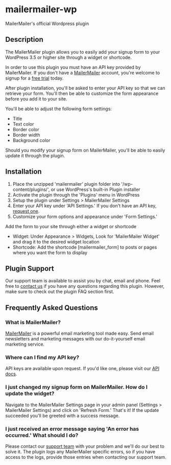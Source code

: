 # mailermailer-wp

MailerMailer's official Wordpress plugin

## Description

The MailerMailer plugin allows you to easily add your signup form to your WordPress 3.5 or higher site through a widget or shortcode.

In order to use this plugin you must have an API key provided by MailerMailer. If you don't have a 
[MailerMailer](http://www.mailermailer.com/index.rwp) account, you're welcome to signup for a [free trial](https://www.mailermailer.com/signup.rwp) today.

After plugin installation, you'll be asked to enter your API key so that we can retrieve your form. You'll then be able to customize the form appearance before you add it to your site. 

You'll be able to adjust the following form settings:
* Title
* Text color
* Border color
* Border width
* Background color

Should you modify your signup form on MailerMailer, you'll be able to easily update it through the plugin.

## Installation

1. Place the unzipped 'mailermailer' plugin folder into '/wp-content/plugins/', or use WordPress's built-in Plugin installer
2. Activate the plugin through the 'Plugins' menu in WordPress
3. Setup the plugin under Settings > MailerMailer Settings
4. Enter your API key under 'API Settings.' If you don't have an API key, [request one](http://www.mailermailer.com/api/getting-started/index.rwp).
5. Customize your form options and appearance under 'Form Settings.'

Add the form to your site through either a widget or shortcode
* Widget: Under Appearance > Widgets, Look for 'MailerMailer Widget' and drag it to the desired widget location
* Shortcode: Add the shortcode [mailermailer_form] to posts or pages where you want the form to display

## Plugin Support
Our support team is available to assist you by chat, email and phone. Feel free to [contact us](http://www.mailermailer.com/support/index.rwp)
if you have any questions regarding this plugin. However, make sure to check out the plugin FAQ section first.

## Frequently Asked Questions

### What is MailerMailer?

[MailerMailer](http://www.mailermailer.com/features/index.rwp) is a powerful email marketing tool made easy. 
Send email newsletters and marketing messages with our do-it-yourself email marketing service.

### Where can I find my API key?

API keys are available upon request. If you'd like one, please visit our [API docs](http://www.mailermailer.com/api/getting-started/index.rwp).

### I just changed my signup form on MailerMailer. How do I update the widget?

Navigate to the MailerMailer Settings page in your admin panel (Settings > MailerMailer Settings) and click
on 'Refresh Form.' That's it! If the update succeeded you'll be greeted with a success message.

### I just received an error message saying 'An error has occurred.' What should I do?

Please contact our [support team](http://www.mailermailer.com/support/index.rwp) with your problem and we'll do our best to solve it.
The plugin logs any MailerMailer specific errors, so if you have access to the logs, provide those entries when contacting our support team.